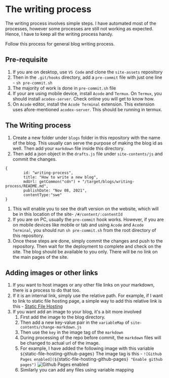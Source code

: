 # The writing process
The writing process involves simple steps. I have automated most of the processes, however some processes are still not working as expected. Hence, I have to keep all the writing process handy.

Follow this process for general blog writing process.

## Pre-requisite
1. If you are on desktop, use `VS Code` and clone the `site-assets` repository
1. Then in the `.git/hooks` directory, add a `pre-commit` file with just one line - `sh pre-commit.sh`
1. The majority of work is done in `pre-commit.sh`  file
1. If your are using mobile device, install `Acode` and `Termux`. On `Termux`, you should install `acodex-server`. Check online you will get to know how.
1. On `Acode` editor, install the `Acode Terminal` extension. This extension uses afore-mentioned `acodex-server`. This should be running in termux.

## The Writing process
1. Create a new folder under `blogs` folder in this repository with the name of the blog. This usually can serve the purpose of making the blog id as well. Then add your `markdown` file inside this directory.
1. Then add a json object in the `drafts.js` file under `site-contents/js` and commit the changes.
```
{
        id: "writing-process",
        title: "How to write a new blog",
        mdUrl: getCommon("cdn") + "/target/blogs/writing-process/README.md",
        publishDate: "Nov 08, 2021",
        contentType:"swe"
}
```
1.  This will enable you to see the draft version on the website, which will be in this location of the site- `/#/content/:contentId`
1.  If you are on PC, usually the `pre-commit` hook works. However, if you are on mobile devices like mobile or tab and using `Acode` and `Acode Terminal`, you should run `sh pre-commit.sh` from the root directory of this repository.
1. Once these steps are done, simply commit the changes and push to the repository. Then wait for the deployment to complete and check on the site. The blog should be available to you only. There will be no link on the main pages of the site.

## Adding images or other links
1. If you want to host images or any other file links on your markdown, there is a process to do that too.
1. If it is an internal link, simply use the relative path. For example, if I want to link to static file hosting page, a simple way to add this relative link is this - [Static File Hosting](/#/content/static-file-hosting)
1. If you want add an image to your blog, it's a bit more involved
    1. First add the image to the blog directory.
    1. Then add a new key-value pair in the `variableMap` of `site-contents/change-markdown.js`
    1. Then use the `key` in the image tag of the `markdown`
    1. During processing of the repo before commit, the `markdown` files will be changed to actual url of the image.
    1. For example, I have added the following image with this variable `${`static-file-hosting-github-pages`}` The image tag is this - `![Github Pages enabled](${`static-file-hosting-github-pages`} "Enable github pages")`
    ![Github Pages enabled](${static-file-hosting-github-pages} "Enable github pages")
    1. Similarly you can add any files using variable mapping
